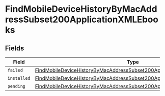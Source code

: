 # FindMobileDeviceHistoryByMacAddressSubset200ApplicationXMLEbooks


## Fields

| Field                                                                                                                                                                             | Type                                                                                                                                                                              | Required                                                                                                                                                                          | Description                                                                                                                                                                       |
| --------------------------------------------------------------------------------------------------------------------------------------------------------------------------------- | --------------------------------------------------------------------------------------------------------------------------------------------------------------------------------- | --------------------------------------------------------------------------------------------------------------------------------------------------------------------------------- | --------------------------------------------------------------------------------------------------------------------------------------------------------------------------------- |
| `failed`                                                                                                                                                                          | [FindMobileDeviceHistoryByMacAddressSubset200ApplicationXMLEbooksFailed](../../models/operations/findmobiledevicehistorybymacaddresssubset200applicationxmlebooksfailed.md)[]     | :heavy_minus_sign:                                                                                                                                                                | N/A                                                                                                                                                                               |
| `installed`                                                                                                                                                                       | [FindMobileDeviceHistoryByMacAddressSubset200ApplicationXMLEbooksInstalled](../../models/operations/findmobiledevicehistorybymacaddresssubset200applicationxmlebooksinstalled.md) | :heavy_minus_sign:                                                                                                                                                                | N/A                                                                                                                                                                               |
| `pending`                                                                                                                                                                         | [FindMobileDeviceHistoryByMacAddressSubset200ApplicationXMLEbooksPending](../../models/operations/findmobiledevicehistorybymacaddresssubset200applicationxmlebookspending.md)[]   | :heavy_minus_sign:                                                                                                                                                                | N/A                                                                                                                                                                               |